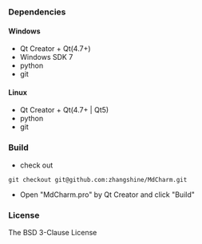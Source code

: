 ### Dependencies
#### Windows
* Qt Creator + Qt(4.7+)
* Windows SDK 7
* python
* git


#### Linux
* Qt Creator + Qt(4.7+ | Qt5)
* python
* git

### Build
* check out

```
git checkout git@github.com:zhangshine/MdCharm.git
```
* Open "MdCharm.pro" by Qt Creator and click "Build"

### License
The BSD 3-Clause License
